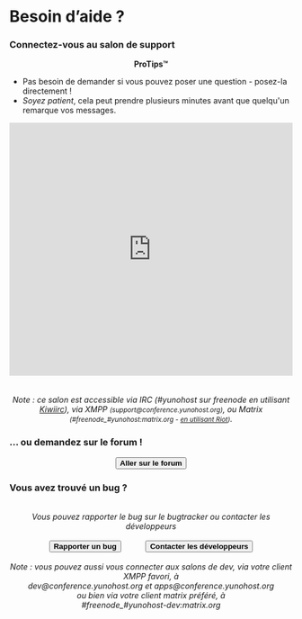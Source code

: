 # Besoin d’aide ?

<h3>Connectez-vous au salon de support</h3>
<center>
<div class="alert alert-info" markdown="1" style="max-width:750px;">
<strong>ProTips™</strong>
<ul style="text-align:left;">
<li>Pas besoin de demander si vous pouvez poser une question - posez-la directement !</li>
<li><em>Soyez patient</em>, cela peut prendre plusieurs minutes avant que quelqu'un remarque vos messages.</li>
</ul>
</div>

<iframe src="https://kiwiirc.com/nextclient/?settings=78e5074440caaa9141c9e30629f6b29d" style="width:100%;height:450px;border:0;display:block"></iframe>

</br>
</br>
<em>Note : ce salon est accessible via IRC (#yunohost sur freenode en utilisant <a href="https://kiwiirc.com/nextclient/?settings=78e5074440caaa9141c9e30629f6b29d">Kiwiirc</a>), via XMPP <small>(support@conference.yunohost.org)</small>, ou Matrix <small>(#freenode_#yunohost:matrix.org - <a target="_blank" href="https://riot.im/app/#/room/#yunohost:matrix.org">en utilisant Riot</a>)</small>.</em>
</center>

<h3>... ou demandez sur le forum !</h3>

<center>
<button id="goForum" type="button" class="btn btn-success" style="font-weight:bold;">
            <span class="glyphicon glyphicon-comment"></span> Aller sur le forum
          </button>
</center>

<h3>Vous avez trouvé un bug ?</h3>

<center>
<br>
<em>Vous pouvez rapporter le bug sur le bugtracker ou contacter les développeurs</em><br><br>
<button id="goBugtracker" type="button" class="btn btn-warning" style="font-weight:bold;">
            <span class="glyphicon glyphicon-exclamation-sign"></span> Rapporter un bug
          </button>
<button id="goDevroom" type="button" class="btn btn-warning" style="font-weight:bold; margin-left:40px">
            <span class="glyphicon glyphicon-comment"></span> Contacter les développeurs
          </button>
</br>
</br>
<em>Note : vous pouvez aussi vous connecter aux salons de dev, via votre client XMPP favori, à</br>
dev@conference.yunohost.org et apps@conference.yunohost.org</br>
ou bien via votre client matrix préféré, à</br>
#freenode_#yunohost-dev:matrix.org</em>
</center>

<script>
document.getElementById("goForum").onclick = function() {
    window.location.href = "https://forum.yunohost.org/latest";
}
document.getElementById("goBugtracker").onclick = function() {
    window.location.href = "https://github.com/yunohost/issues/issues";
}
document.getElementById("goDevroom").onclick = function() {
    window.location.href = "https://kiwiirc.com/client/irc.freenode.net/yunohost-dev";
}
document.getElementById("goForum").onclick = function() {
    window.location.href = "https://forum.yunohost.org";
}
</script>

